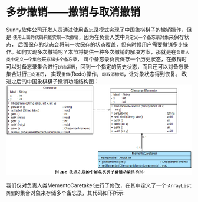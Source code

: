 # 多步撤销——撤销与取消撤销

Sunny软件公司开发人员通过使用备忘录模式实现了中国象棋棋子的撤销操作，但是·`使用上面的代码只能实现一次撤销`，因为在负责人类中`只定义一个备忘录对象`来保存状态，
后面保存的状态会将前一次保存的状态覆盖，但有时候用户需要撤销多步操作。如何实现多次撤销呢？本节将提供一种多次撤销的解决方案，那就是在`负责人类中定义一个集合`来`存储多个备忘录`，
每个备忘录负责保存一个历史状态，在撤销时可以对备忘录集合进行`逆向遍历`，回到一个指定的历史状态，而且还可以对备忘录集合进行`正向遍历`， 实现`重做`(Redo)操作，`即取消撤销`，让对象状态得到恢复。
改进之后的中国象棋棋子撤销功能结构图：
![img.png](多步撤销.png)


我们仅对负责人类MementoCaretaker进行了修改，在其中定义了一个·`ArrayList类型`的集合对象来存储多个备忘录，其代码如下所示:



















